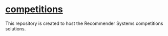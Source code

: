 # [competitions](https://github.com/NVIDIA-Merlin/competitions)

This repository is created to host the Recommender Systems competitions solutions.
